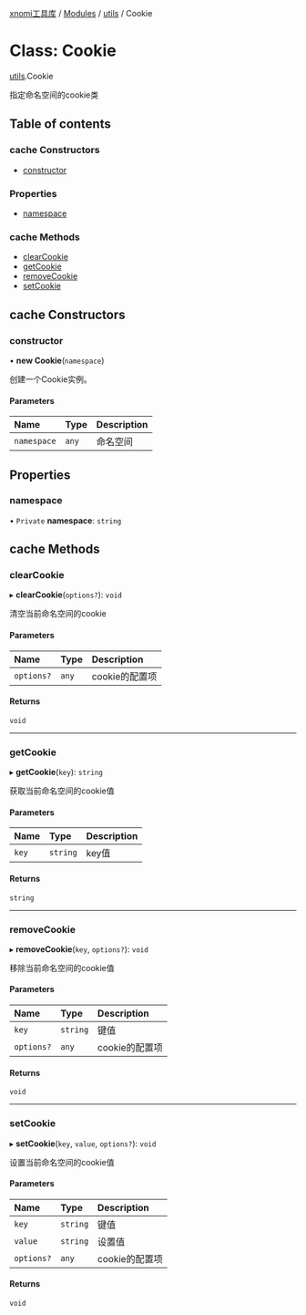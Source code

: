 [xnomi工具库](../README.md) / [Modules](../modules.md) / [utils](../modules/utils.md) / Cookie

# Class: Cookie

[utils](../modules/utils.md).Cookie

指定命名空间的cookie类

## Table of contents

### cache Constructors

- [constructor](utils.Cookie.md#constructor)

### Properties

- [namespace](utils.Cookie.md#namespace)

### cache Methods

- [clearCookie](utils.Cookie.md#clearcookie)
- [getCookie](utils.Cookie.md#getcookie)
- [removeCookie](utils.Cookie.md#removecookie)
- [setCookie](utils.Cookie.md#setcookie)

## cache Constructors

### constructor

• **new Cookie**(`namespace`)

创建一个Cookie实例。

#### Parameters

| Name | Type | Description |
| :------ | :------ | :------ |
| `namespace` | `any` | 命名空间 |

## Properties

### namespace

• `Private` **namespace**: `string`

## cache Methods

### clearCookie

▸ **clearCookie**(`options?`): `void`

清空当前命名空间的cookie

#### Parameters

| Name | Type | Description |
| :------ | :------ | :------ |
| `options?` | `any` | cookie的配置项 |

#### Returns

`void`

___

### getCookie

▸ **getCookie**(`key`): `string`

获取当前命名空间的cookie值

#### Parameters

| Name | Type | Description |
| :------ | :------ | :------ |
| `key` | `string` | key值 |

#### Returns

`string`

___

### removeCookie

▸ **removeCookie**(`key`, `options?`): `void`

移除当前命名空间的cookie值

#### Parameters

| Name | Type | Description |
| :------ | :------ | :------ |
| `key` | `string` | 键值 |
| `options?` | `any` | cookie的配置项 |

#### Returns

`void`

___

### setCookie

▸ **setCookie**(`key`, `value`, `options?`): `void`

设置当前命名空间的cookie值

#### Parameters

| Name | Type | Description |
| :------ | :------ | :------ |
| `key` | `string` | 键值 |
| `value` | `string` | 设置值 |
| `options?` | `any` | cookie的配置项 |

#### Returns

`void`
